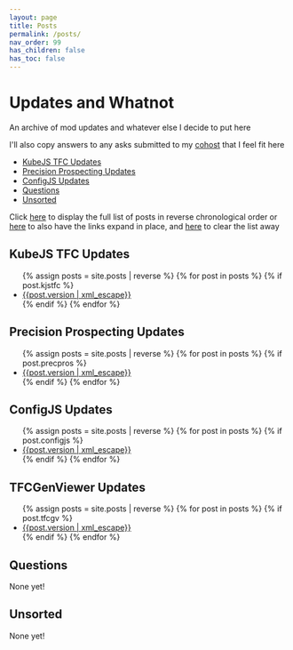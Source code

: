 ```yaml
---
layout: page
title: Posts
permalink: /posts/
nav_order: 99
has_children: false
has_toc: false
---
```


# Updates and Whatnot

<iframe hidden name=htmz onload="setTimeout(()=>document.querySelector(contentWindow.location.hash||null)?.replaceWith(...contentDocument.body.childNodes))"></iframe>

An archive of mod updates and whatever else I decide to put here

I'll also copy answers to any asks submitted to my [cohost](https://cohost.org/Roughly-Enough-Mail/ask) that I feel fit here

- [KubeJS TFC Updates](#kubejs-tfc-updates)
- [Precision Prospecting Updates](#precision-prospecting-updates)
- [ConfigJS Updates](#configjs-updates)
- [Questions](#questions)
- [Unsorted](#unsorted)

Click <a href="/hidden/posts.html#full" target=htmz>here</a> to display the full list of posts in reverse chronological order or <a href="/hidden/posts_expand.html#full" target=htmz>here</a> to also have the links expand in place, and <a href="/hidden/empty.html#full" target=htmz>here</a> to clear the list away

<div id="full"></div>

## KubeJS TFC Updates

<ul>
{% assign posts = site.posts | reverse %}
{% for post in posts %}
{% if post.kjstfc %}
<li><a href="{{ post.url }}">{{post.version | xml_escape}}</a></li>
{% endif %}
{% endfor %}
</ul>

## Precision Prospecting Updates

<ul>
{% assign posts = site.posts | reverse %}
{% for post in posts %}
{% if post.precpros %}
<li><a href="{{ post.url }}">{{post.version | xml_escape}}</a></li>
{% endif %}
{% endfor %}
</ul>

## ConfigJS Updates

<ul>
{% assign posts = site.posts | reverse %}
{% for post in posts %}
{% if post.configjs %}
<li><a href="{{ post.url }}">{{post.version | xml_escape}}</a></li>
{% endif %}
{% endfor %}
</ul>

## TFCGenViewer Updates

<ul>
{% assign posts = site.posts | reverse %}
{% for post in posts %}
{% if post.tfcgv %}
<li><a href="{{ post.url }}">{{post.version | xml_escape}}</a></li>
{% endif %}
{% endfor %}
</ul>

## Questions

None yet!

## Unsorted

None yet!
